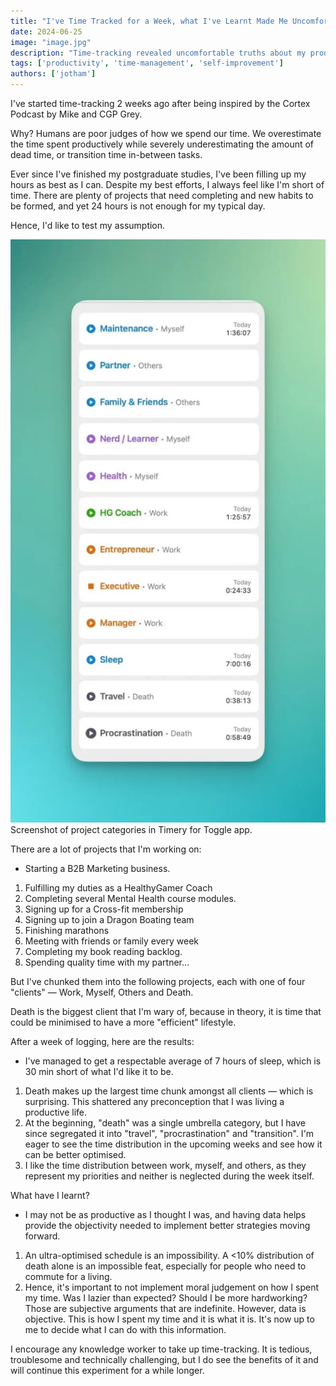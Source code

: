 ```yaml
---
title: "I've Time Tracked for a Week, what I've Learnt Made Me Uncomfortable"
date: 2024-06-25
image: "image.jpg"
description: "Time-tracking revealed uncomfortable truths about my productivity. I discovered 'death time' constitutes a significant portion of my day despite efforts to optimize my schedule."
tags: ['productivity', 'time-management', 'self-improvement']
authors: ['jotham']
---
```


I've started time-tracking 2 weeks ago after being inspired by the Cortex Podcast by Mike and CGP Grey.

Why? Humans are poor judges of how we spend our time. We overestimate the time spent productively while severely underestimating the amount of dead time, or transition time in-between tasks.

Ever since I've finished my postgraduate studies, I've been filling up my hours as best as I can. Despite my best efforts, I always feel like I'm short of time. There are plenty of projects that need completing and new habits to be formed, and yet 24 hours is not enough for my typical day.

Hence, I'd like to test my assumption.

![b904d1f08a748f167228fde3507d87ea_MD5](_b904d1f08a748f167228fde3507d87ea_MD5.jpg)Screenshot of project categories in Timery for Toggle app.

There are a lot of projects that I'm working on:

- Starting a B2B Marketing business.

1. Fulfilling my duties as a HealthyGamer Coach
2. Completing several Mental Health course modules.
3. Signing up for a Cross-fit membership
4. Signing up to join a Dragon Boating team
5. Finishing marathons
6. Meeting with friends or family every week
7. Completing my book reading backlog.
8. Spending quality time with my partner…

But I've chunked them into the following projects, each with one of four "clients" — Work, Myself, Others and Death.

Death is the biggest client that I'm wary of, because in theory, it is time that could be minimised to have a more "efficient" lifestyle.

After a week of logging, here are the results:

- I've managed to get a respectable average of 7 hours of sleep, which is 30 min short of what I'd like it to be.

1. Death makes up the largest time chunk amongst all clients — which is surprising. This shattered any preconception that I was living a productive life.
2. At the beginning, "death" was a single umbrella category, but I have since segregated it into "travel", "procrastination" and "transition". I'm eager to see the time distribution in the upcoming weeks and see how it can be better optimised.
3. I like the time distribution between work, myself, and others, as they represent my priorities and neither is neglected during the week itself.

What have I learnt?

- I may not be as productive as I thought I was, and having data helps provide the objectivity needed to implement better strategies moving forward.

1. An ultra-optimised schedule is an impossibility. A <10% distribution of death alone is an impossible feat, especially for people who need to commute for a living.
2. Hence, it's important to not implement moral judgement on how I spent my time. Was I lazier than expected? Should I be more hardworking? Those are subjective arguments that are indefinite. However, data is objective. This is how I spent my time and it is what it is. It's now up to me to decide what I can do with this information.

I encourage any knowledge worker to take up time-tracking. It is tedious, troublesome and technically challenging, but I do see the benefits of it and will continue this experiment for a while longer.
